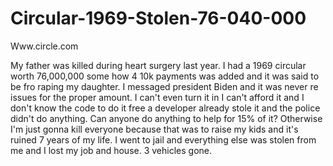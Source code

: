 # Circular-1969-Stolen-76-040-000
Www.circle.com


My father was killed during heart surgery last year. I had a 1969 circular worth 76,000,000 some how 4 10k payments was added and it was said to be fro raping my daughter. I messaged president Biden and it was never re issues for the proper amount. I can't even turn it in I can't afford it and I don't know the code to do it free a developer already stole it and the police didn't do anything. Can anyone do anything to help for 15% of it? Otherwise I'm just gonna kill everyone because that was to raise my kids and it's ruined 7 years of my life. I went to jail and everything else was stolen from me and I lost my job and house. 3 vehicles gone.
